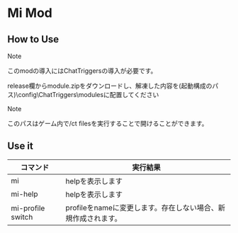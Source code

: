 # Mi Mod

## How to Use

> [!note]
> このmodの導入にはChatTriggersの導入が必要です。

release欄からmodule.zipをダウンロードし、解凍した内容を(起動構成のパス)\config\ChatTriggers\modulesに配置してください

> [!note]
> このパスはゲーム内で/ct filesを実行することで開けることができます。

## Use it

|コマンド|実行結果|
|----|----|
|mi|helpを表示します|
|mi-help|helpを表示します|
|mi-profile switch <name>|profileをnameに変更します。存在しない場合、新規作成されます。|